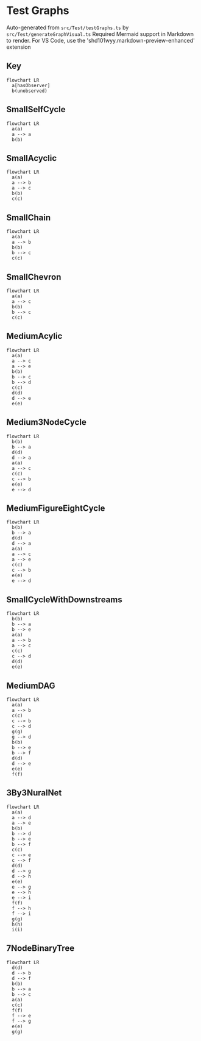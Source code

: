 # Test Graphs

Auto-generated from `src/Test/testGraphs.ts` by `src/Test/generateGraphVisual.ts`
Required Mermaid support in Markdown to render. For VS Code, use the 'shd101wyy.markdown-preview-enhanced' extension

## Key

```mermaid
flowchart LR
  a[hasObserver]
  b(unobserved)
```

## SmallSelfCycle
```mermaid
flowchart LR
  a(a)
  a --> a
  b(b)
```

## SmallAcyclic
```mermaid
flowchart LR
  a(a)
  a --> b
  a --> c
  b(b)
  c(c)
```

## SmallChain
```mermaid
flowchart LR
  a(a)
  a --> b
  b(b)
  b --> c
  c(c)
```

## SmallChevron
```mermaid
flowchart LR
  a(a)
  a --> c
  b(b)
  b --> c
  c(c)
```

## MediumAcylic
```mermaid
flowchart LR
  a(a)
  a --> c
  a --> e
  b(b)
  b --> c
  b --> d
  c(c)
  d(d)
  d --> e
  e(e)
```

## Medium3NodeCycle
```mermaid
flowchart LR
  b(b)
  b --> a
  d(d)
  d --> a
  a(a)
  a --> c
  c(c)
  c --> b
  e(e)
  e --> d
```

## MediumFigureEightCycle
```mermaid
flowchart LR
  b(b)
  b --> a
  d(d)
  d --> a
  a(a)
  a --> c
  a --> e
  c(c)
  c --> b
  e(e)
  e --> d
```

## SmallCycleWithDownstreams
```mermaid
flowchart LR
  b(b)
  b --> a
  b --> e
  a(a)
  a --> b
  a --> c
  c(c)
  c --> d
  d(d)
  e(e)
```

## MediumDAG
```mermaid
flowchart LR
  a(a)
  a --> b
  c(c)
  c --> b
  c --> d
  g(g)
  g --> d
  b(b)
  b --> e
  b --> f
  d(d)
  d --> e
  e(e)
  f(f)
```

## 3By3NuralNet
```mermaid
flowchart LR
  a(a)
  a --> d
  a --> e
  b(b)
  b --> d
  b --> e
  b --> f
  c(c)
  c --> e
  c --> f
  d(d)
  d --> g
  d --> h
  e(e)
  e --> g
  e --> h
  e --> i
  f(f)
  f --> h
  f --> i
  g(g)
  h(h)
  i(i)
```

## 7NodeBinaryTree
```mermaid
flowchart LR
  d(d)
  d --> b
  d --> f
  b(b)
  b --> a
  b --> c
  a(a)
  c(c)
  f(f)
  f --> e
  f --> g
  e(e)
  g(g)
```
  